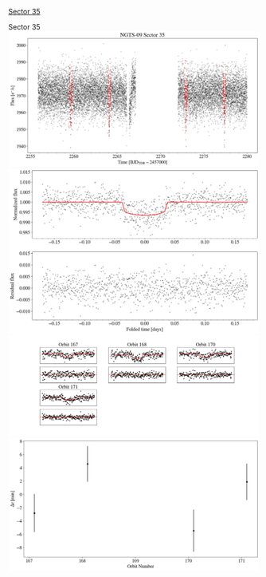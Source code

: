 [Sector 35](#sector35)

<a name = "sector35"></a>
Sector 35
![alt text](/tt/NGTS-09_Sector_35/NGTS-09_Sector_35_a_TimeSeries.png)
![alt text](/tt/NGTS-09_Sector_35/NGTS-09_Sector_35_b_FoldedLightCurve.png)
![alt text](/tt/NGTS-09_Sector_35/NGTS-09_Sector_35_b_IndividualTransitsWithFit.png)
![alt text](/tt/NGTS-09_Sector_35/NGTS-09_Sector_35_c_TimingResiduals.png)

